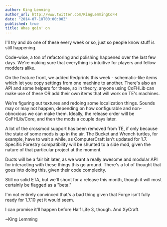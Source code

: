 ```yaml
---
author: King Lemming
author_url: http://www.twitter.com/KingLemmingCoFH
date: "2014-07-18T00:00:00Z"
published: true
title: Whas goin' on
---
```


I'll try and do one of these every week or so, just so people know stuff is
still happening.

Code-wise, a ton of refactoring and polishing happened over the last few days.
We're making sure that everything is intuitive for players and fellow modders
alike.

On the feature front, we added Redprints this week - schematic-like items which
let you copy settings from one machine to another. There's also an API and some
helpers for these, so in theory, anyone using CoFHLib can make use of these OR
add their own items that will work on TE's machines.

We're figuring out textures and redoing some localization things. Sounds may or
may not happen, depending on how configurable and non-obnoxious we can make
them. Ideally, the release order will be CoFHLib/Core, and then the mods a
couple days later.

A lot of the crossmod support has been removed from TE, if only because the
state of some mods is up in the air. The Bucket and Wrench turtles, for example,
have to wait a while, as ComputerCraft isn't updated for 1.7. Specific Forestry
compatibility will be shunted to a side mod, given the nature of that particular
project at the moment.

Ducts will be a fair bit later, as we want a really awesome and modular API for
interacting with these things this go around. There's a lot of thought that goes
into doing this, given their code complexity.

Still no solid ETA, but we'll shoot for a release this month, though it will
most certainly be flagged as a "beta."

I'm not entirely convinced that's a bad thing given that Forge isn't fully ready
for 1.7.10 yet it would seem.

I can promise it'll happen before Half Life 3, though. And XyCraft.

~King Lemming

